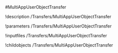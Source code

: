 <!-- MOOSE Object Documentation Stub: Remove this when content is added. -->
#MultiAppUserObjectTransfer

!description /Transfers/MultiAppUserObjectTransfer

!parameters /Transfers/MultiAppUserObjectTransfer

!inputfiles /Transfers/MultiAppUserObjectTransfer

!childobjects /Transfers/MultiAppUserObjectTransfer
